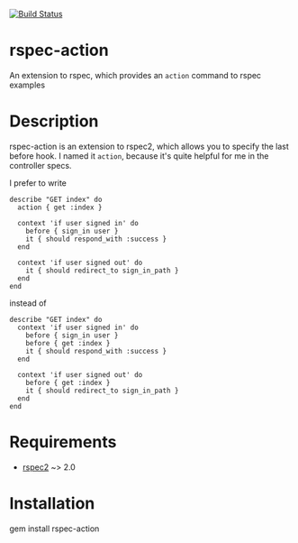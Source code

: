 [![Build Status](https://secure.travis-ci.org/cutalion/rspec-action.png)](http://travis-ci.org/#!/cutalion/rspec-action)

# rspec-action

An extension to rspec, which provides an `action` command to rspec examples

# Description

rspec-action is an extension to rspec2, which allows you to specify the last before hook.
I named it `action`, because it's quite helpful for me in the controller specs.

I prefer to write

    describe "GET index" do
      action { get :index }

      context 'if user signed in' do
        before { sign_in user }
        it { should respond_with :success }
      end

      context 'if user signed out' do
        it { should redirect_to sign_in_path }
      end
    end

instead of

    describe "GET index" do
      context 'if user signed in' do
        before { sign_in user }
        before { get :index }
        it { should respond_with :success }
      end

      context 'if user signed out' do
        before { get :index }
        it { should redirect_to sign_in_path }
      end
    end

# Requirements

* [rspec2](https://github.com/rspec/rspec) ~> 2.0

# Installation

  gem install rspec-action
